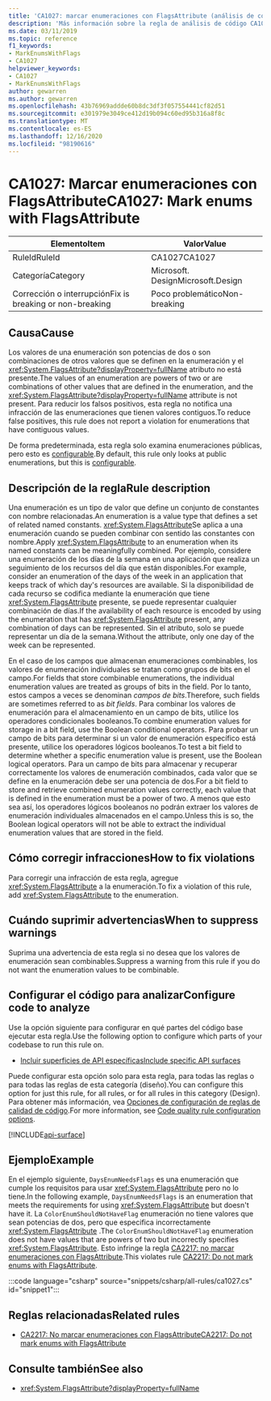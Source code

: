 ```yaml
---
title: 'CA1027: marcar enumeraciones con FlagsAttribute (análisis de código)'
description: 'Más información sobre la regla de análisis de código CA1027: marcar enumeraciones con FlagsAttribute'
ms.date: 03/11/2019
ms.topic: reference
f1_keywords:
- MarkEnumsWithFlags
- CA1027
helpviewer_keywords:
- CA1027
- MarkEnumsWithFlags
author: gewarren
ms.author: gewarren
ms.openlocfilehash: 43b76969addde60b8dc3df3f057554441cf82d51
ms.sourcegitcommit: e301979e3049ce412d19b094c60ed95b316a8f8c
ms.translationtype: MT
ms.contentlocale: es-ES
ms.lasthandoff: 12/16/2020
ms.locfileid: "98190616"
---
```

# <a name="ca1027-mark-enums-with-flagsattribute"></a><span data-ttu-id="95ce7-103">CA1027: Marcar enumeraciones con FlagsAttribute</span><span class="sxs-lookup"><span data-stu-id="95ce7-103">CA1027: Mark enums with FlagsAttribute</span></span>

| <span data-ttu-id="95ce7-104">Elemento</span><span class="sxs-lookup"><span data-stu-id="95ce7-104">Item</span></span>                                     | <span data-ttu-id="95ce7-105">Valor</span><span class="sxs-lookup"><span data-stu-id="95ce7-105">Value</span></span>            |
|------------------------------------------|------------------|
| <span data-ttu-id="95ce7-106">RuleId</span><span class="sxs-lookup"><span data-stu-id="95ce7-106">RuleId</span></span>                                   | <span data-ttu-id="95ce7-107">CA1027</span><span class="sxs-lookup"><span data-stu-id="95ce7-107">CA1027</span></span>           |
| <span data-ttu-id="95ce7-108">Categoría</span><span class="sxs-lookup"><span data-stu-id="95ce7-108">Category</span></span>                                 | <span data-ttu-id="95ce7-109">Microsoft. Design</span><span class="sxs-lookup"><span data-stu-id="95ce7-109">Microsoft.Design</span></span> |
| <span data-ttu-id="95ce7-110">Corrección o interrupción</span><span class="sxs-lookup"><span data-stu-id="95ce7-110">Fix is breaking or non-breaking</span></span> | <span data-ttu-id="95ce7-111">Poco problemático</span><span class="sxs-lookup"><span data-stu-id="95ce7-111">Non-breaking</span></span>     |

## <a name="cause"></a><span data-ttu-id="95ce7-112">Causa</span><span class="sxs-lookup"><span data-stu-id="95ce7-112">Cause</span></span>

<span data-ttu-id="95ce7-113">Los valores de una enumeración son potencias de dos o son combinaciones de otros valores que se definen en la enumeración y el <xref:System.FlagsAttribute?displayProperty=fullName> atributo no está presente.</span><span class="sxs-lookup"><span data-stu-id="95ce7-113">The values of an enumeration are powers of two or are combinations of other values that are defined in the enumeration, and the <xref:System.FlagsAttribute?displayProperty=fullName> attribute is not present.</span></span> <span data-ttu-id="95ce7-114">Para reducir los falsos positivos, esta regla no notifica una infracción de las enumeraciones que tienen valores contiguos.</span><span class="sxs-lookup"><span data-stu-id="95ce7-114">To reduce false positives, this rule does not report a violation for enumerations that have contiguous values.</span></span>

<span data-ttu-id="95ce7-115">De forma predeterminada, esta regla solo examina enumeraciones públicas, pero esto es [configurable](#configure-code-to-analyze).</span><span class="sxs-lookup"><span data-stu-id="95ce7-115">By default, this rule only looks at public enumerations, but this is [configurable](#configure-code-to-analyze).</span></span>

## <a name="rule-description"></a><span data-ttu-id="95ce7-116">Descripción de la regla</span><span class="sxs-lookup"><span data-stu-id="95ce7-116">Rule description</span></span>

<span data-ttu-id="95ce7-117">Una enumeración es un tipo de valor que define un conjunto de constantes con nombre relacionadas.</span><span class="sxs-lookup"><span data-stu-id="95ce7-117">An enumeration is a value type that defines a set of related named constants.</span></span> <span data-ttu-id="95ce7-118"><xref:System.FlagsAttribute>Se aplica a una enumeración cuando se pueden combinar con sentido las constantes con nombre.</span><span class="sxs-lookup"><span data-stu-id="95ce7-118">Apply <xref:System.FlagsAttribute> to an enumeration when its named constants can be meaningfully combined.</span></span> <span data-ttu-id="95ce7-119">Por ejemplo, considere una enumeración de los días de la semana en una aplicación que realiza un seguimiento de los recursos del día que están disponibles.</span><span class="sxs-lookup"><span data-stu-id="95ce7-119">For example, consider an enumeration of the days of the week in an application that keeps track of which day's resources are available.</span></span> <span data-ttu-id="95ce7-120">Si la disponibilidad de cada recurso se codifica mediante la enumeración que tiene <xref:System.FlagsAttribute> presente, se puede representar cualquier combinación de días.</span><span class="sxs-lookup"><span data-stu-id="95ce7-120">If the availability of each resource is encoded by using the enumeration that has <xref:System.FlagsAttribute> present, any combination of days can be represented.</span></span> <span data-ttu-id="95ce7-121">Sin el atributo, solo se puede representar un día de la semana.</span><span class="sxs-lookup"><span data-stu-id="95ce7-121">Without the attribute, only one day of the week can be represented.</span></span>

<span data-ttu-id="95ce7-122">En el caso de los campos que almacenan enumeraciones combinables, los valores de enumeración individuales se tratan como grupos de bits en el campo.</span><span class="sxs-lookup"><span data-stu-id="95ce7-122">For fields that store combinable enumerations, the individual enumeration values are treated as groups of bits in the field.</span></span> <span data-ttu-id="95ce7-123">Por lo tanto, estos campos a veces se denominan *campos de bits*.</span><span class="sxs-lookup"><span data-stu-id="95ce7-123">Therefore, such fields are sometimes referred to as *bit fields*.</span></span> <span data-ttu-id="95ce7-124">Para combinar los valores de enumeración para el almacenamiento en un campo de bits, utilice los operadores condicionales booleanos.</span><span class="sxs-lookup"><span data-stu-id="95ce7-124">To combine enumeration values for storage in a bit field, use the Boolean conditional operators.</span></span> <span data-ttu-id="95ce7-125">Para probar un campo de bits para determinar si un valor de enumeración específico está presente, utilice los operadores lógicos booleanos.</span><span class="sxs-lookup"><span data-stu-id="95ce7-125">To test a bit field to determine whether a specific enumeration value is present, use the Boolean logical operators.</span></span> <span data-ttu-id="95ce7-126">Para un campo de bits para almacenar y recuperar correctamente los valores de enumeración combinados, cada valor que se define en la enumeración debe ser una potencia de dos.</span><span class="sxs-lookup"><span data-stu-id="95ce7-126">For a bit field to store and retrieve combined enumeration values correctly, each value that is defined in the enumeration must be a power of two.</span></span> <span data-ttu-id="95ce7-127">A menos que esto sea así, los operadores lógicos booleanos no podrán extraer los valores de enumeración individuales almacenados en el campo.</span><span class="sxs-lookup"><span data-stu-id="95ce7-127">Unless this is so, the Boolean logical operators will not be able to extract the individual enumeration values that are stored in the field.</span></span>

## <a name="how-to-fix-violations"></a><span data-ttu-id="95ce7-128">Cómo corregir infracciones</span><span class="sxs-lookup"><span data-stu-id="95ce7-128">How to fix violations</span></span>

<span data-ttu-id="95ce7-129">Para corregir una infracción de esta regla, agregue <xref:System.FlagsAttribute> a la enumeración.</span><span class="sxs-lookup"><span data-stu-id="95ce7-129">To fix a violation of this rule, add <xref:System.FlagsAttribute> to the enumeration.</span></span>

## <a name="when-to-suppress-warnings"></a><span data-ttu-id="95ce7-130">Cuándo suprimir advertencias</span><span class="sxs-lookup"><span data-stu-id="95ce7-130">When to suppress warnings</span></span>

<span data-ttu-id="95ce7-131">Suprima una advertencia de esta regla si no desea que los valores de enumeración sean combinables.</span><span class="sxs-lookup"><span data-stu-id="95ce7-131">Suppress a warning from this rule if you do not want the enumeration values to be combinable.</span></span>

## <a name="configure-code-to-analyze"></a><span data-ttu-id="95ce7-132">Configurar el código para analizar</span><span class="sxs-lookup"><span data-stu-id="95ce7-132">Configure code to analyze</span></span>

<span data-ttu-id="95ce7-133">Use la opción siguiente para configurar en qué partes del código base ejecutar esta regla.</span><span class="sxs-lookup"><span data-stu-id="95ce7-133">Use the following option to configure which parts of your codebase to run this rule on.</span></span>

- [<span data-ttu-id="95ce7-134">Incluir superficies de API específicas</span><span class="sxs-lookup"><span data-stu-id="95ce7-134">Include specific API surfaces</span></span>](#include-specific-api-surfaces)

<span data-ttu-id="95ce7-135">Puede configurar esta opción solo para esta regla, para todas las reglas o para todas las reglas de esta categoría (diseño).</span><span class="sxs-lookup"><span data-stu-id="95ce7-135">You can configure this option for just this rule, for all rules, or for all rules in this category (Design).</span></span> <span data-ttu-id="95ce7-136">Para obtener más información, vea [Opciones de configuración de reglas de calidad de código](../code-quality-rule-options.md).</span><span class="sxs-lookup"><span data-stu-id="95ce7-136">For more information, see [Code quality rule configuration options](../code-quality-rule-options.md).</span></span>

[!INCLUDE[api-surface](~/includes/code-analysis/api-surface.md)]

## <a name="example"></a><span data-ttu-id="95ce7-137">Ejemplo</span><span class="sxs-lookup"><span data-stu-id="95ce7-137">Example</span></span>

<span data-ttu-id="95ce7-138">En el ejemplo siguiente, `DaysEnumNeedsFlags` es una enumeración que cumple los requisitos para usar <xref:System.FlagsAttribute> pero no lo tiene.</span><span class="sxs-lookup"><span data-stu-id="95ce7-138">In the following example, `DaysEnumNeedsFlags` is an enumeration that meets the requirements for using <xref:System.FlagsAttribute> but doesn't have it.</span></span> <span data-ttu-id="95ce7-139">La `ColorEnumShouldNotHaveFlag` enumeración no tiene valores que sean potencias de dos, pero que especifica incorrectamente <xref:System.FlagsAttribute> .</span><span class="sxs-lookup"><span data-stu-id="95ce7-139">The `ColorEnumShouldNotHaveFlag` enumeration does not have values that are powers of two but incorrectly specifies <xref:System.FlagsAttribute>.</span></span> <span data-ttu-id="95ce7-140">Esto infringe la regla [CA2217: no marcar enumeraciones con FlagsAttribute](ca2217.md).</span><span class="sxs-lookup"><span data-stu-id="95ce7-140">This violates rule [CA2217: Do not mark enums with FlagsAttribute](ca2217.md).</span></span>

:::code language="csharp" source="snippets/csharp/all-rules/ca1027.cs" id="snippet1":::

## <a name="related-rules"></a><span data-ttu-id="95ce7-141">Reglas relacionadas</span><span class="sxs-lookup"><span data-stu-id="95ce7-141">Related rules</span></span>

- [<span data-ttu-id="95ce7-142">CA2217: No marcar enumeraciones con FlagsAttribute</span><span class="sxs-lookup"><span data-stu-id="95ce7-142">CA2217: Do not mark enums with FlagsAttribute</span></span>](ca2217.md)

## <a name="see-also"></a><span data-ttu-id="95ce7-143">Consulte también</span><span class="sxs-lookup"><span data-stu-id="95ce7-143">See also</span></span>

- <xref:System.FlagsAttribute?displayProperty=fullName>
